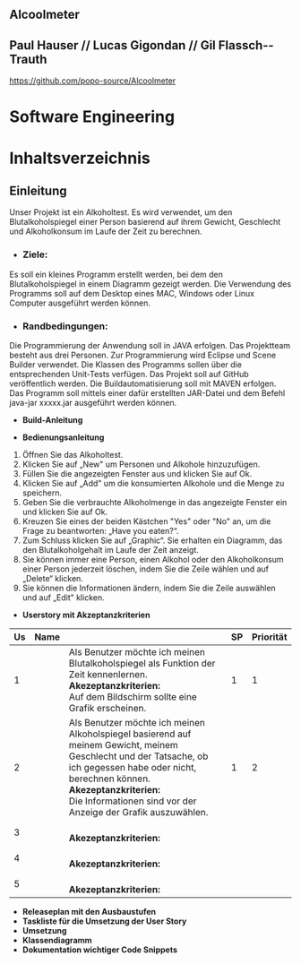 ## Alcoolmeter

## Paul Hauser // Lucas Gigondan // Gil Flassch--Trauth
https://github.com/popo-source/Alcoolmeter

# __Software Engineering__
# __Inhaltsverzeichnis__

## __Einleitung__
Unser Projekt ist ein Alkoholtest. Es wird verwendet, um den Blutalkoholspiegel einer Person basierend auf ihrem Gewicht, Geschlecht und Alkoholkonsum im Laufe der Zeit zu berechnen.
* ### Ziele:
Es soll ein kleines Programm erstellt werden, bei dem den Blutalkoholspiegel in einem Diagramm gezeigt werden. Die Verwendung des Programms soll auf dem Desktop eines MAC, Windows oder Linux Computer ausgeführt werden können.
* ### Randbedingungen:
Die Programmierung der Anwendung soll in JAVA erfolgen.
Das Projektteam besteht aus drei Personen. 
Zur Programmierung wird Eclipse und Scene Builder verwendet.
Die Klassen des Programms sollen über die entsprechenden Unit-Tests verfügen.
Das Projekt soll auf GitHub veröffentlich werden.
Die Buildautomatisierung soll mit MAVEN erfolgen.
Das Programm soll mittels einer dafür erstellten JAR-Datei und dem Befehl java-jar xxxxx.jar ausgeführt werden können.

* __Build-Anleitung__

* __Bedienungsanleitung__
1. Öffnen Sie das Alkoholtest.
2. Klicken Sie auf „New" um Personen und Alkohole hinzuzufügen.
3. Füllen Sie die angezeigten Fenster aus und klicken Sie auf Ok. 
4. Klicken Sie auf „Add" um die konsumierten Alkohole und die Menge zu speichern.
5. Geben Sie die verbrauchte Alkoholmenge in das angezeigte Fenster ein und klicken Sie auf Ok.
6. Kreuzen Sie eines der beiden Kästchen "Yes" oder "No" an, um die Frage zu beantworten: „Have you eaten?“.
7. Zum Schluss klicken Sie auf „Graphic“. Sie erhalten ein Diagramm, das den Blutalkoholgehalt im Laufe der Zeit anzeigt.
8. Sie können immer eine Person, einen Alkohol oder den Alkoholkonsum einer Person jederzeit löschen, indem Sie die Zeile wählen und auf „Delete“ klicken.
9. Sie können die Informationen ändern, indem Sie die Zeile auswählen und auf „Edit" klicken.

* __Userstory mit Akzeptanzkriterien__

Us | Name |     | SP | Priorität
-- | ------------------------------ | ------------------------------------------------------------------- | -- | --
1 |      | Als Benutzer möchte ich meinen Blutalkoholspiegel als Funktion der Zeit kennenlernen. <br><b> Akezeptanzkriterien: <br></b> Auf dem Bildschirm sollte eine Grafik erscheinen. | 1 | 1 |
2  |      | Als Benutzer möchte ich meinen Alkoholspiegel basierend auf meinem Gewicht, meinem Geschlecht und der Tatsache, ob ich gegessen habe oder nicht, berechnen können. <br><b> Akezeptanzkriterien: <br></b> Die Informationen sind vor der Anzeige der Grafik auszuwählen. | 1 | 2 |
3  |      | <br><b> Akezeptanzkriterien: <br></b> |  |  |
4  |      | <br><b> Akezeptanzkriterien: <br></b> |  |  |
5  |      | <br><b> Akezeptanzkriterien: <br></b> |  |  |


* __Releaseplan mit den Ausbaustufen__
* __Taskliste für die Umsetzung der User Story__
* __Umsetzung__
* __Klassendiagramm__
* __Dokumentation wichtiger Code Snippets__
